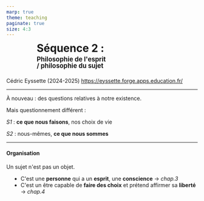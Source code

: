 ```yaml
---
marp: true
theme: teaching
paginate: true
size: 4:3
---
```


<!-- _class: titre -->
<style scoped>
h1{padding-left:80px; padding-right:80px; margin-top:-0.1em!important;}
h1 span {font-size:60%; line-height:1em; display:block; margin-top:0.2em; padding-bottom:0.2em;}
</style>
# Séquence 2 : <br><span>Philosophie de l'esprit<br>/  philosophie du sujet</span> <!-- fit -->
Cédric Eyssette (2024-2025)
https://eyssette.forge.apps.education.fr/


---
<!-- _class:  -->
À nouveau : des questions relatives à notre existence.

<span data-marpit-fragment="1">Mais questionnement différent :</span>

<span data-marpit-fragment="2">_S1_ : **ce que nous faisons**, nos choix de vie</span>

<span data-marpit-fragment="3">_S2_ : nous-mêmes, **ce que nous sommes**</span>

<!-- rappeler question de la vie bonne
horizon de la vie bonne comme idéal
bonheur / morale
-->

---
<style scoped>
ol {list-style-type:disc; margin-left:1em; text-align:left}
</style>
#### Organisation

Un sujet n'est pas un objet.

1) C'est une **personne** qui a un **esprit**, une **conscience** → _chap.3_
2) C'est un être capable de **faire des choix** et prétend affirmer sa **liberté** → _chap.4_